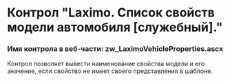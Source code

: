﻿---
description: 2.4.10.0
---
# Контрол "Laximo. Список свойств модели автомобиля [служебный]."
### Имя контрола в веб-части: zw_LaximoVehicleProperties.ascx
Контрол позволяет вывести наименование свойства модели и его значение, если свойство не имеет своего представления в шаблоне.
